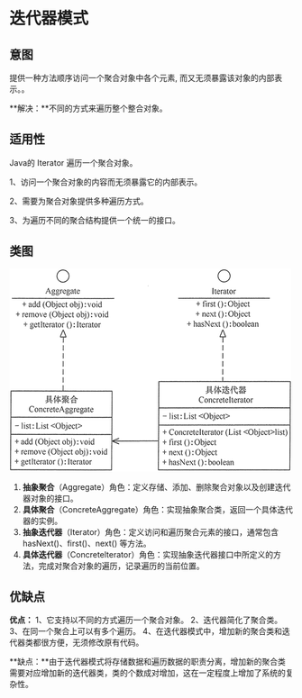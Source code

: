 # 迭代器模式

## 意图

提供一种方法顺序访问一个聚合对象中各个元素, 而又无须暴露该对象的内部表示。。

**解决：**不同的方式来遍历整个整合对象。

## 适用性

Java的 Iterator 遍历一个聚合对象。

1、访问一个聚合对象的内容而无须暴露它的内部表示。

 2、需要为聚合对象提供多种遍历方式。

 3、为遍历不同的聚合结构提供一个统一的接口。



## 类图

![迭代器模式的结构图](pics/3-1Q1161PU9528.gif)

1. **抽象聚合**（Aggregate）角色：定义存储、添加、删除聚合对象以及创建迭代器对象的接口。
2. **具体聚合**（ConcreteAggregate）角色：实现抽象聚合类，返回一个具体迭代器的实例。
3. **抽象迭代器**（Iterator）角色：定义访问和遍历聚合元素的接口，通常包含 hasNext()、first()、next() 等方法。
4. **具体迭代器**（Concretelterator）角色：实现抽象迭代器接口中所定义的方法，完成对聚合对象的遍历，记录遍历的当前位置。



## 优缺点

**优点：** 1、它支持以不同的方式遍历一个聚合对象。 2、迭代器简化了聚合类。 3、在同一个聚合上可以有多个遍历。 4、在迭代器模式中，增加新的聚合类和迭代器类都很方便，无须修改原有代码。

**缺点：**由于迭代器模式将存储数据和遍历数据的职责分离，增加新的聚合类需要对应增加新的迭代器类，类的个数成对增加，这在一定程度上增加了系统的复杂性。